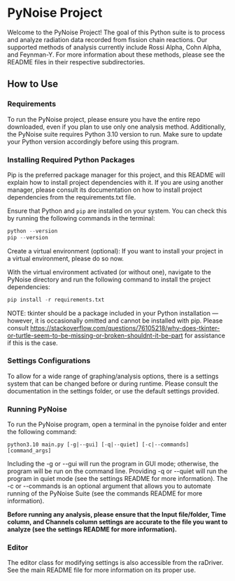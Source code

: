 # PyNoise Project

Welcome to the PyNoise Project! The goal of this Python suite is to process and analyze radiation data recorded from fission chain reactions. Our supported methods of analysis currently include Rossi Alpha, Cohn Alpha, and Feynman-Y. For more information about these methods, please see the README files in their respective subdirectories.

## How to Use



### Requirements

To run the PyNoise project, please ensure you have the entire repo downloaded, even if you plan to use only one analysis method. Additionally, the PyNoise suite requires Python 3.10 version to run. Make sure to update your Python version accordingly before using this program.


### Installing Required Python Packages

Pip is the preferred package manager for this project, and this README will explain how to install project dependencies with it. If you are using another manager, please consult its documentation on how to install project dependencies from the requirements.txt file. 

Ensure that Python and ```pip``` are installed on your system. You can check this by running the following commands in the terminal:
```python
python --version
pip --version
```

Create a virtual environment (optional): If you want to install your project in a virtual environment, please do so now.

With the virtual environment activated (or without one), navigate to the PyNoise directory and run the following command to install the 
project dependencies:
```python
pip install -r requirements.txt
```

NOTE: tkinter should be a package included in your Python installation — however, it is occasionally omitted and cannot be installed with pip. Please consult https://stackoverflow.com/questions/76105218/why-does-tkinter-or-turtle-seem-to-be-missing-or-broken-shouldnt-it-be-part for assistance if this is the case.

### Settings Configurations

To allow for a wide range of graphing/analysis options, there is a settings system that can be changed before or during runtime. Please consult the documentation in the settings folder, or use the default settings provided.

### Running PyNoise

To run the PyNoise program, open a terminal in the pynoise folder and enter the following command:

```python3.10 main.py [-g|--gui] [-q|--quiet] [-c|--commands] [command_args]```

Including the -g or --gui will run the program in GUI mode; otherwise, the program will be run on the command line. Providing -q or --quiet will run the program in quiet mode (see the settings README for more information). The -c or --commands is an optional argument that allows you to automate running of the PyNoise Suite (see the commands README for more information).

**Before running any analysis, please ensure that the Input file/folder, Time column, and Channels column settings are accurate to the file you want to analyze (see the settings README for more information).**

### Editor
The editor class for modifying settings is also accessible from the raDriver. See the main README file for more information on its proper use.